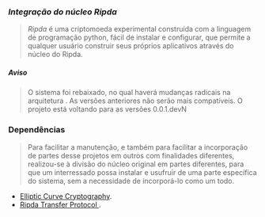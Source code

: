### *Integração do núcleo Ripda*
> *Ripda* é uma criptomoeda experimental construída com a linguagem de programação python, fácil de instalar e configurar, que permite a qualquer usuário construir seus próprios aplicativos através do núcleo do Ripda.

##### Aviso
> O sistema foi rebaixado, no qual haverá mudanças radicais na arquitetura . As versões anteriores não serão mais compatíveis. O projeto está voltando para as versões 0.0.1.devN


### Dependências
> Para facilitar a manutenção, e também para facilitar a incorporação de partes desse projetos em outros com finalidades diferentes, realizou-se à divisão do núcleo original em partes diferentes, para que um interressado possa instalar e usufruir de uma parte específica do sistema, sem a necessidade de incorporá-lo como um todo.  
* [Elliptic Curve Cryptography](https://github.com/isakruas/ecc.git).
* [Ripda Transfer Protocol ](https://github.com/isakruas/rtp.git).
